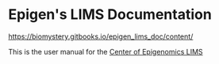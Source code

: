 # Epigen's LIMS Documentation

https://biomystery.gitbooks.io/epigen_lims_doc/content/

This is the user manual for the [Center of Epigenomics LIMS](http://epigenomics.sdsc.edu:8000/)










